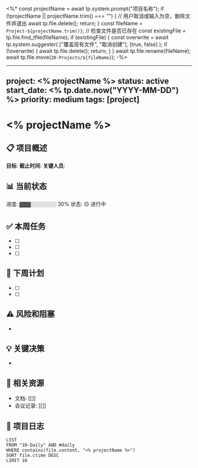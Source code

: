 <%*
const projectName = await tp.system.prompt("项目名称");
if (!projectName || projectName.trim() === "") {
    // 用户取消或输入为空，删除文件并退出
    await tp.file.delete();
    return;
}
const fileName = `Project-${projectName.trim()}`;
// 检查文件是否已存在
const existingFile = tp.file.find_tfile(fileName);
if (existingFile) {
    const overwrite = await tp.system.suggester(
        ["覆盖现有文件", "取消创建"],
        [true, false]
    );
    if (!overwrite) {
        await tp.file.delete();
        return;
    }
}
await tp.file.rename(fileName);
await tp.file.move(`20-Projects/${fileName}`);
-%>

---
project: <% projectName %>
status: active
start_date: <% tp.date.now("YYYY-MM-DD") %>
priority: medium
tags: [project]
---

# <% projectName %>

## 📋 项目概述
**目标**: 
**截止时间**: 
**关键人员**: 

## 📊 当前状态
进度: ▓▓▓░░░░░░░ 30%
状态: 🟡 进行中

## ✅ 本周任务
- [ ] 
- [ ] 
- [ ] 

## 📅 下周计划
- [ ] 
- [ ] 

## ⚠️ 风险和阻塞
- 

## 💡 关键决策
- 

## 🔗 相关资源
- 文档: [[]]
- 会议记录: [[]]

## 📝 项目日志
```dataview
LIST 
FROM "10-Daily" AND #daily
WHERE contains(file.content, "<% projectName %>")
SORT file.ctime DESC
LIMIT 10
```